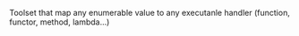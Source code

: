 Toolset that map any enumerable value to any executanle handler (function, functor, method, lambda...)
